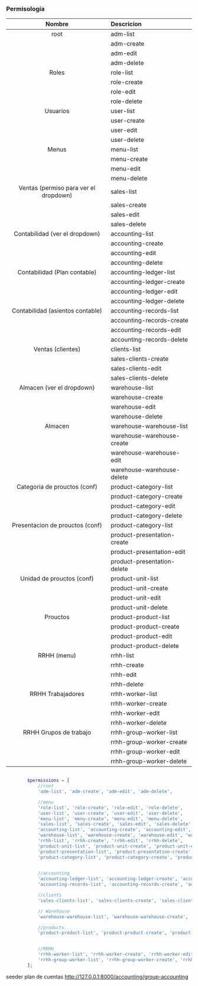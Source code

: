 ### Permisología



| Nombre      | Descricíon |
| :-----------: | :----------- |
|root       | adm-list       |
|    | adm-create        |
|    | adm-edit        |
|    | adm-delete        |
| Roles      | role-list       |
|    | role-create        |
|    | role-edit        |
|    | role-delete        |
| Usuarios      | user-list       |
|    | user-create        |
|    | user-edit        |
|    | user-delete        |
| Menus      | menu-list       |
|    | menu-create        |
|    | menu-edit        |
|    | menu-delete        |
| Ventas (permiso para ver el dropdown)      | sales-list       |
|    | sales-create        |
|    | sales-edit        |
|    | sales-delete        |
| Contabilidad (ver el dropdown)      | accounting-list       |
|    | accounting-create        |
|    | accounting-edit        |
|    | accounting-delete        |
| Contabilidad (Plan contable)      | accounting-ledger-list       |
|    | accounting-ledger-create        |
|    | accounting-ledger-edit        |
|    | accounting-ledger-delete        |
| Contabilidad (asientos contable)      | accounting-records-list       |
|    | accounting-records-create        |
|    | accounting-records-edit        |
|    | accounting-records-delete        |
| Ventas (clientes)      | clients-list       |
|    | sales-clients-create        |
|    | sales-clients-edit        |
|    | sales-clients-delete        |
| Almacen (ver el dropdown)      | warehouse-list       |
|    | warehouse-create        |
|    | warehouse-edit        |
|    | warehouse-delete        |
| Almacen      | warehouse-warehouse-list       |
|    | warehouse-warehouse-create        |
|    | warehouse-warehouse-edit        |
|    | warehouse-warehouse-delete        |
| Categoria de prouctos (conf) | product-category-list       |
|    | product-category-create        |
|    | product-category-edit        |
|    | product-category-delete        |
| Presentacion de prouctos (conf) | product-category-list       |
|    | product-presentation-create        |
|    | product-presentation-edit        |
|    | product-presentation-delete        |
| Unidad de prouctos (conf) | product-unit-list       |
|    | product-unit-create        |
|    | product-unit-edit        |
|    | product-unit-delete        |
| Prouctos | product-product-list       |
|    | product-product-create        |
|    | product-product-edit        |
|    | product-product-delete        |
| RRHH (menu) | rrhh-list       |
|    | rrhh-create        |
|    | rrhh-edit        |
|    | rrhh-delete        |
| RRHH Trabajadores | rrhh-worker-list       |
|    | rrhh-worker-create        |
|    | rrhh-worker-edit        |
|    | rrhh-worker-delete        |
| RRHH Grupos de trabajo | rrhh-group-worker-list       |
|    | rrhh-group-worker-create        |
|    | rrhh-group-worker-edit        |
|    | rrhh-group-worker-delete        |







```php

        $permissions = [ 
            //root
            'adm-list', 'adm-create', 'adm-edit', 'adm-delete',

            //menu
            'role-list', 'role-create', 'role-edit', 'role-delete',
            'user-list', 'user-create', 'user-edit', 'user-delete',
            'menu-list', 'menu-create', 'menu-edit', 'menu-delete',
            'sales-list', 'sales-create', 'sales-edit', 'sales-delete',
            'accounting-list', 'accounting-create', 'accounting-edit', 'accounting-delete',
            'warehouse-list', 'warehouse-create', 'warehouse-edit', 'warehouse-delete',
            'rrhh-list', 'rrhh-create', 'rrhh-edit', 'rrhh-delete',
            'product-unit-list', 'product-unit-create', 'product-unit-edit', 'product-unit-delete',
            'product-presentation-list', 'product-presentation-create', 'product-presentation-edit', 'product-presentation-delete',
            'product-category-list', 'product-category-create', 'product-category-edit', 'product-category-delete',
            

            //accounting
            'accounting-ledger-list', 'accounting-ledger-create', 'accounting-ledger-edit', 'accounting-ledger-delete',
            'accounting-records-list', 'accounting-records-create', 'accounting-records-edit', 'accounting-records-delete',

            //clients
            'sales-clients-list', 'sales-clients-create', 'sales-clients-edit', 'sales-clients-delete',

            // Warehouse
            'warehouse-warehouse-list', 'warehouse-warehouse-create', 'warehouse-warehouse-edit', 'warehouse-warehouse-delete',

            //products
            'product-product-list', 'product-product-create', 'product-product-edit', 'product-product-delete',


            //RRHH
            'rrhh-worker-list', 'rrhh-worker-create', 'rrhh-worker-edit', 'rrhh-worker-delete',
            'rrhh-group-worker-list', 'rrhh-group-worker-create', 'rrhh-group-worker-edit', 'rrhh-group-worker-delete',
        ];

```



seeder plan de cuentas
http://127.0.0.1:8000/accounting/group-accounting